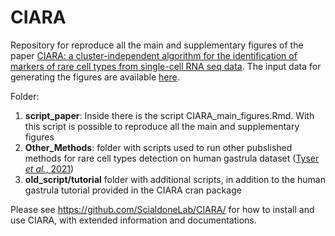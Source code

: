 # CIARA
Repository for reproduce all the main and supplementary figures of the paper [CIARA: a cluster-independent algorithm for the identification of markers of rare cell types from single-cell RNA seq data](https://doi.org/10.1101/2022.08.01.501965). 
The input data for generating the figures are available [here](https://hmgubox2.helmholtz-muenchen.de/index.php/s/x83jDLHobM7Qer6).

Folder:
1. **script_paper**: Inside there is the script CIARA_main_figures.Rmd. With this script is possible to reproduce all the main and supplementary figures
2. **Other_Methods**: folder with scripts used to run other pubslished methods for rare cell types detection on human gastrula dataset ([Tyser *et al.*, 2021](https://www.nature.com/articles/s41586-021-04158-y))
3. **old_script/tutorial** folder with additional scripts, in addition to the human gastrula tutorial provided in the CIARA cran package

Please see https://github.com/ScialdoneLab/CIARA/ for how to install and use CIARA, with extended information and documentations.
